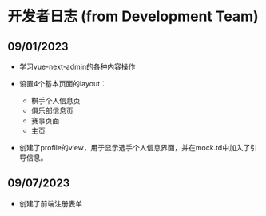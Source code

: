 # 开发者日志 (from Development Team)

## 09/01/2023

+ 学习vue-next-admin的各种内容操作
+ 设置4个基本页面的layout：
    + 棋手个人信息页
    + 俱乐部信息页
    + 赛事页面
    + 主页

+ 创建了profile的view，用于显示选手个人信息界面，并在mock.td中加入了引导信息。

## 09/07/2023

+ 创建了前端注册表单